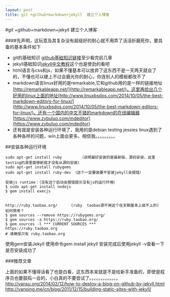 ```yaml
---
layout: post
title: git +github+markdown+jekyll  建立个人博客
---
```

#git +github+markdown+jekyll  建立个人博客


####先声明，这玩意及其复杂没有超级好的耐心就不用弄了活活折磨死你，要具备的基本条件如下

- git的基础知识 [github基础知识链接](http://git-scm.com/book/zh/v1)至少看完前几章
- jekyll基础知识[jekyll中文教程](http://git-scm.com/book/zh/v1)这个也是使劲的看吧
- html语言与css和js，如果不懂基本可以放弃了这东西不是一天两天就会了的，不懂也可以硬上不过会磨光你的耐心，你连别人的模板都改不了
- markdown语言linux好用的是remarkable,它和github用的是一样的链接地址[http://remarkableapp.net/](http://remarkableapp.net/)。这里再给出几个好用的linux上面的地址[http://www.linuxbsdos.com/2014/10/05/the-best-markdown-editors-for-linux/](http://www.linuxbsdos.com/2014/10/05/the-best-markdown-editors-for-linux/)。还有一个国内的中文不错的markdown的在线编辑器[https://www.zybuluo.com/mdeditor](https://www.zybuluo.com/mdeditor)
- 还有就是安装各种运行环境了，我用的是debian testing jessies linux遇到了各种各样的问题，win上面会更多。相信我。。。。。。。。。


##安装各种运行环境

``` shell
sudo apt-get install ruby        （说明最好安装的是最新版，源码安装，这里testing的源里面够新我才没有从源码安装）
sudo apt-get install rubygems
sudo apt-get install ruby-dev （这个一定要装要不安装jekyll会报错）

安装js runtime：（没有这个启动会报错提示没有js的运行环境）
$ sudo apt-get install nodejs 
$ gem install execjs


http://ruby.taobao.org/      (ruby  taobao源不用这个在天朝基本上装不上的)
如何使用？
$ gem sources --remove https://rubygems.org/ 
$ gem sources -a https://ruby.taobao.org/ 
$ gem sources -l *** CURRENT SOURCES *** 
https://ruby.taobao.org 
# 请确保只有 ruby.taobao.org 
```
使用gem安装Jekyll
使用命令gem install jekyll
安装完成后使用jekyll -v查看一下是否安装成功了


###推荐文章


上面的如果不懂得话看了也是白看，这东西本来就是不是给新手准备的，即使是程序员也要鼓捣一会的，小白真的不要尝试了。。。。。。。。。。。。。
http://yansu.org/2014/02/12/how-to-deploy-a-blog-on-github-by-jekyll.html
http://yanping.me/cn/blog/2011/12/15/building-static-sites-with-jekyll/
